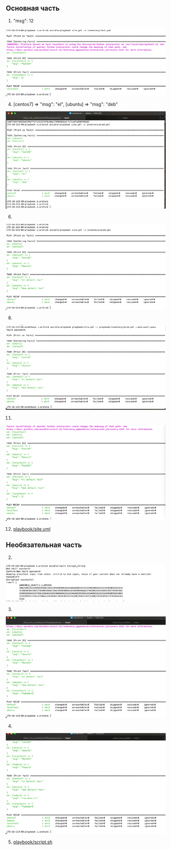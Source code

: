## Основная часть
1.  "msg": 12

![!\[Alt text\](<img/!\[Alt text\](<img/Снимок экрана 2023-10-25 в 12.23.27.png>)>)](<img/Снимок экрана 2023-10-25 в 12.23.27.png>)

4. [centos7] => "msg": "el", [ubuntu] => "msg": "deb"

![!\[Alt text\](<img/!\[Alt text\](<img/Снимок экрана 2023-10-25 в 12.43.23.png>)>)](<img/Снимок экрана 2023-10-25 в 12.43.23.png>)


6. 
![!\[Alt text\](<img/!\[Alt text\](<img/Снимок экрана 2023-10-25 в 12.46.30.png>)>)](<img/Снимок экрана 2023-10-25 в 12.46.30.png>)


8. 
![!\[Alt text\](<img/!\[Alt text\](<img/Снимок экрана 2023-10-25 в 13.44.04.png>)>)](<img/Снимок экрана 2023-10-25 в 13.44.04.png>)


11. 
![!\[Alt text\](<img/!\[Alt text\](<img/Снимок экрана 2023-10-25 в 14.20.27.png>)>)](<img/Снимок экрана 2023-10-25 в 14.20.27.png>)


12. [playbook/site.yml](playbook/site.yml) 

## Необязательная часть
2. 
![!\[Alt text\](<img/!\[Alt text\](<img/Снимок экрана 2023-10-25 в 14.37.20.png>)>)](<img/Снимок экрана 2023-10-25 в 14.37.20.png>)


3. 
![!\[Alt text\](<img/!\[Alt text\](<img/Снимок экрана 2023-10-25 в 14.36.09.png>)>)](<img/Снимок экрана 2023-10-25 в 14.36.09.png>)

4. 
![!\[Alt text\](<img/!\[Alt text\](<img/Снимок экрана 2023-10-25 в 14.53.08.png>)>)](<img/Снимок экрана 2023-10-25 в 14.53.08.png>)

5. [playbook/script.sh](playbook/script.sh) 
